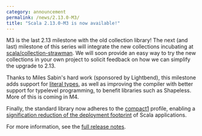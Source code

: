 ```yaml
---
category: announcement
permalink: /news/2.13.0-M3/
title: "Scala 2.13.0-M3 is now available!"
---
```


M3 is the last 2.13 milestone with the old collection library! The next (and last) milestone of this series will integrate the new collections incubating at [scala/collection-strawman](https://github.com/scala/collection-strawman/). We will soon provide an easy way to try the new collections in your own project to solicit feedback on how we can simplify the upgrade to 2.13.

Thanks to Miles Sabin's hard work (sponsored by Lightbend), this milestone adds support for [literal types](https://github.com/scala/scala/pull/5310), as well as improving the compiler with better support for typelevel programming, to benefit libraries such as Shapeless. More of this is coming in M4.

Finally, the standard library now adheres to the [compact1](https://openjdk.java.net/jeps/161) profile, 
enabling a [signification reduction of the deployment footprint](https://github.com/scala/bug/issues/10559) of Scala applications.

For more information, see the [full release notes](https://github.com/scala/scala/releases/v2.13.0-M3).



